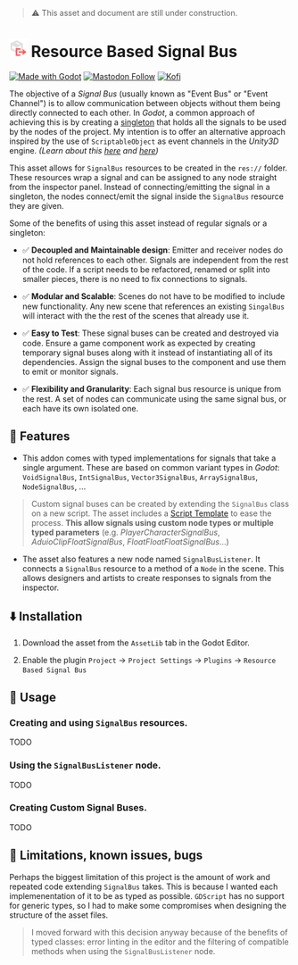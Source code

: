 > ⚠️ This asset and document are still under construction.

# <img src="./addons/resource_based_signal_bus/icons/ResourceBasedSignalBus.svg" width="32" height="32"> Resource Based Signal Bus

[![Made with Godot](https://img.shields.io/badge/Made%20with-Godot-478CBF?style=flat&logo=godot%20engine&logoColor=white)](https://godotengine.org)
[![Mastodon Follow](https://img.shields.io/mastodon/follow/109780053447231118?domain=mastodon.gamedev.place)](https://mastodon.gamedev.place/@camperotactico)
[![Kofi](https://img.shields.io/badge/Kofi-F16061.svg?logo=ko-fi&logoColor=white)](https://ko-fi.com/camperotactico)

The objective of a _Signal Bus_ (usually known as "Event Bus" or "Event Channel") is to allow communication between objects without them being directly connected to each other. In _Godot_, a common approach of achieving this is by creating a [singleton](https://docs.godotengine.org/es/4.x/tutorials/scripting/singletons_autoload.html) that holds all the signals to be used by the nodes of the project. My intention is to offer an alternative approach inspired by the use of `ScriptableObject` as event channels in the _Unity3D_ engine. _(Learn about this [here](https://unity.com/how-to/scriptableobjects-event-channels-game-code) and [here](https://youtu.be/raQ3iHhE_Kk?si=c3nBhDf29gk7Mfma&t=1670))_

This asset allows for `SignalBus` resources to be created in the `res://` folder. These resources wrap a signal and can be assigned to any node straight from the inspector panel. Instead of connecting/emitting the signal in a singleton, the nodes connect/emit the signal inside the `SignalBus` resource they are given.

Some of the benefits of using this asset instead of regular signals or a singleton:

- ✅ **Decoupled and Maintainable design**: Emitter and receiver nodes do not hold references to each other. Signals are independent from the rest of the code. If a script needs to be refactored, renamed or split into smaller pieces, there is no need to fix connections to signals.

- ✅ **Modular and Scalable**: Scenes do not have to be modified to include new functionality. Any new scene that references an existing `SingalBus` will interact with the the rest of the scenes that already use it. 

- ✅ **Easy to Test**: These signal buses can be created and destroyed via code. Ensure a game component work as expected by creating temporary signal buses along with it instead of instantiating all of its dependencies. Assign the signal buses to the component and use them to emit or monitor signals.
	
- ✅ **Flexibility and Granularity**: Each signal bus resource is unique from the rest. A set of nodes can communicate using the same signal bus, or each have its own isolated one.


## 🧰 Features
- This addon comes with typed implementations for signals that take a single argument. These are based on common variant types in _Godot_: `VoidSignalBus`, `IntSignalBus`, `Vector3SignalBus`, `ArraySignalBus`, `NodeSignalBus`, ... 

> Custom signal buses can be created by extending the `SignalBus` class on a new script. The asset includes a [Script Template](./script_templates/SignalBus/custom_signal_bus_template.gd) to ease the process. **This allow signals using custom node types or multiple typed parameters** (e.g. _PlayerCharacterSignalBus_, _AduioClipFloatSignalBus_, _FloatFloatFloatSignalBus_...)

- The asset also features a new node named `SignalBusListener`. It connects a `SignalBus` resource to a method of a `Node` in the scene. This allows designers and artists to create responses to signals from the inspector.

## ⬇️ Installation

1. Download the asset from the `AssetLib` tab in the Godot Editor.

2. Enable the plugin `Project` -> `Project Settings` -> `Plugins` -> `Resource Based Signal Bus`

## 📖 Usage

### Creating and using `SignalBus` resources.
TODO
### Using the `SignalBusListener` node.
TODO
### Creating Custom Signal Buses.
TODO

## 🐛 Limitations, known issues, bugs
Perhaps the biggest limitation of this project is the amount of work and repeated code extending `SignalBus` takes. This is because I wanted each implemenentation of it to be as typed as possible. `GDScript` has no support for generic types, so I had to make some compromises when designing the structure of the asset files.

> I moved forward with this decision anyway because of the benefits of typed classes: error linting in the editor and the filtering of compatible methods when using the `SignalBusListener` node.